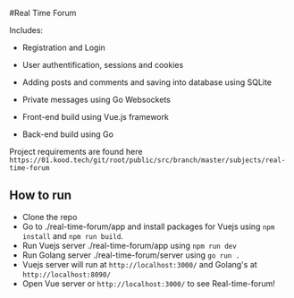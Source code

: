 #Real Time Forum

Includes: 
* Registration and Login
* User authentification, sessions and cookies 
* Adding posts and comments and saving into database using SQLite
* Private messages using Go Websockets

* Front-end build using Vue.js framework
* Back-end build using Go

Project requirements are found here `https://01.kood.tech/git/root/public/src/branch/master/subjects/real-time-forum`


## How to run

- Clone the repo
- Go to ./real-time-forum/app and install packages for Vuejs using `npm install` and `npm run build`.
- Run Vuejs server ./real-time-forum/app using `npm run dev`
- Run Golang server ./real-time-forum/server using `go run .`
- Vuejs server will run at `http://localhost:3000/` and Golang's at `http://localhost:8090/`
- Open Vue server or `http://localhost:3000/` to see Real-time-forum!
